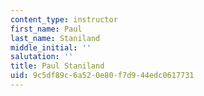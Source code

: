```yaml
---
content_type: instructor
first_name: Paul
last_name: Staniland
middle_initial: ''
salutation: ''
title: Paul Staniland
uid: 9c5df89c-6a52-0e80-f7d9-44edc0617731
---
```

